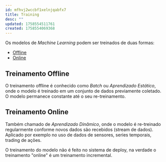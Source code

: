 ```yaml
---
id: mfhvj2wccbf1xelnjqabfx7
title: Training
desc: ""
updated: 1758554511761
created: 1758554069368
---
```


Os modelos de _Machine Learning_ podem ser treinados de duas formas:

- [Offline](#treinamento-offline)
- [Online](#treinamento-online)

## Treinamento Offline

O treinamento offline é conhecido como _Batch_ ou _Aprendizado Estático_, onde o modelo é treinado em um conjunto de dados previamente coletado. O modelo permanece constante até o seu re-treinamento.

## Treinamento Online

Também chamado de _Aprendizado Dinâmico_, onde o modelo é re-treinado regularmente conforme novos dados são recebidos (stream de dados). Aplicado por exemplo no uso de dados de sensores, series temporais, trading de ações.

O treinamento do modelo não é feito no sistema de deploy, na verdade o treinamento "online" é um treinamento incremental.
